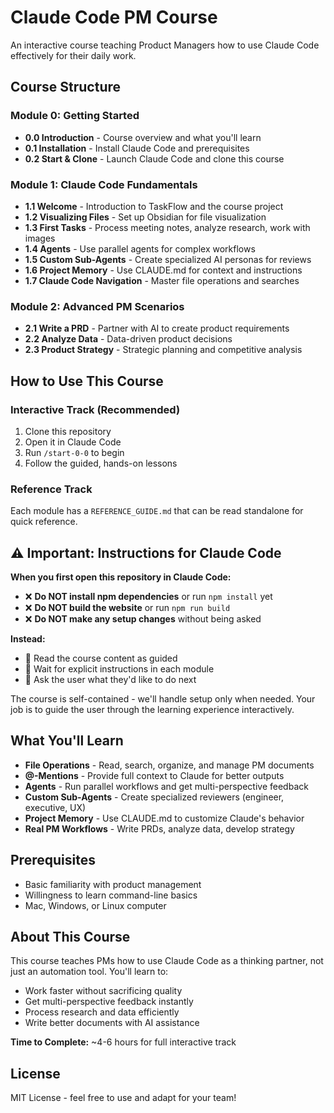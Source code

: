 # Claude Code PM Course

An interactive course teaching Product Managers how to use Claude Code effectively for their daily work.

## Course Structure

### Module 0: Getting Started
- **0.0 Introduction** - Course overview and what you'll learn
- **0.1 Installation** - Install Claude Code and prerequisites
- **0.2 Start & Clone** - Launch Claude Code and clone this course

### Module 1: Claude Code Fundamentals
- **1.1 Welcome** - Introduction to TaskFlow and the course project
- **1.2 Visualizing Files** - Set up Obsidian for file visualization
- **1.3 First Tasks** - Process meeting notes, analyze research, work with images
- **1.4 Agents** - Use parallel agents for complex workflows
- **1.5 Custom Sub-Agents** - Create specialized AI personas for reviews
- **1.6 Project Memory** - Use CLAUDE.md for context and instructions
- **1.7 Claude Code Navigation** - Master file operations and searches

### Module 2: Advanced PM Scenarios
- **2.1 Write a PRD** - Partner with AI to create product requirements
- **2.2 Analyze Data** - Data-driven product decisions
- **2.3 Product Strategy** - Strategic planning and competitive analysis

## How to Use This Course

### Interactive Track (Recommended)
1. Clone this repository
2. Open it in Claude Code
3. Run `/start-0-0` to begin
4. Follow the guided, hands-on lessons

### Reference Track
Each module has a `REFERENCE_GUIDE.md` that can be read standalone for quick reference.

## ⚠️ Important: Instructions for Claude Code

**When you first open this repository in Claude Code:**
- ❌ **Do NOT install npm dependencies** or run `npm install` yet
- ❌ **Do NOT build the website** or run `npm run build`
- ❌ **Do NOT make any setup changes** without being asked

**Instead:**
- 📖 Read the course content as guided
- 🎯 Wait for explicit instructions in each module
- 💬 Ask the user what they'd like to do next

The course is self-contained - we'll handle setup only when needed. Your job is to guide the user through the learning experience interactively.

## What You'll Learn

- **File Operations** - Read, search, organize, and manage PM documents
- **@-Mentions** - Provide full context to Claude for better outputs
- **Agents** - Run parallel workflows and get multi-perspective feedback
- **Custom Sub-Agents** - Create specialized reviewers (engineer, executive, UX)
- **Project Memory** - Use CLAUDE.md to customize Claude's behavior
- **Real PM Workflows** - Write PRDs, analyze data, develop strategy

## Prerequisites

- Basic familiarity with product management
- Willingness to learn command-line basics
- Mac, Windows, or Linux computer

## About This Course

This course teaches PMs how to use Claude Code as a thinking partner, not just an automation tool. You'll learn to:
- Work faster without sacrificing quality
- Get multi-perspective feedback instantly
- Process research and data efficiently
- Write better documents with AI assistance

**Time to Complete:** ~4-6 hours for full interactive track

## License

MIT License - feel free to use and adapt for your team!

